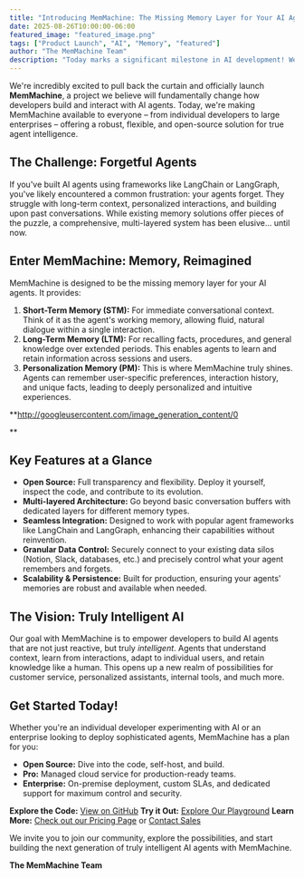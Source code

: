 ```yaml
---
title: "Introducing MemMachine: The Missing Memory Layer for Your AI Agents"
date: 2025-08-26T10:00:00-06:00
featured_image: "featured_image.png"
tags: ["Product Launch", "AI", "Memory", "featured"]
author: "The MemMachine Team"
description: "Today marks a significant milestone in AI development! We're thrilled to announce the official launch of MemMachine, an open-source, multi-layered memory system designed to empower your AI agents with true intelligence and context."
---
```


We're incredibly excited to pull back the curtain and officially launch **MemMachine**, a project we believe will fundamentally change how developers build and interact with AI agents. Today, we're making MemMachine available to everyone – from individual developers to large enterprises – offering a robust, flexible, and open-source solution for true agent intelligence.

## **The Challenge: Forgetful Agents**

If you've built AI agents using frameworks like LangChain or LangGraph, you've likely encountered a common frustration: your agents forget. They struggle with long-term context, personalized interactions, and building upon past conversations. While existing memory solutions offer pieces of the puzzle, a comprehensive, multi-layered system has been elusive... until now.

## **Enter MemMachine: Memory, Reimagined**

MemMachine is designed to be the missing memory layer for your AI agents. It provides:

1. **Short-Term Memory (STM):** For immediate conversational context. Think of it as the agent's working memory, allowing fluid, natural dialogue within a single interaction.
2. **Long-Term Memory (LTM):** For recalling facts, procedures, and general knowledge over extended periods. This enables agents to learn and retain information across sessions and users.
3. **Personalization Memory (PM):** This is where MemMachine truly shines. Agents can remember user-specific preferences, interaction history, and unique facts, leading to deeply personalized and intuitive experiences.

**http://googleusercontent.com/image_generation_content/0

**

## **Key Features at a Glance**

* **Open Source:** Full transparency and flexibility. Deploy it yourself, inspect the code, and contribute to its evolution.
* **Multi-layered Architecture:** Go beyond basic conversation buffers with dedicated layers for different memory types.
* **Seamless Integration:** Designed to work with popular agent frameworks like LangChain and LangGraph, enhancing their capabilities without reinvention.
* **Granular Data Control:** Securely connect to your existing data silos (Notion, Slack, databases, etc.) and precisely control what your agent remembers and forgets.
* **Scalability & Persistence:** Built for production, ensuring your agents' memories are robust and available when needed.

## **The Vision: Truly Intelligent AI**

Our goal with MemMachine is to empower developers to build AI agents that are not just reactive, but truly *intelligent*. Agents that understand context, learn from interactions, adapt to individual users, and retain knowledge like a human. This opens up a new realm of possibilities for customer service, personalized assistants, internal tools, and much more.

## **Get Started Today!**

Whether you're an individual developer experimenting with AI or an enterprise looking to deploy sophisticated agents, MemMachine has a plan for you:

* **Open Source:** Dive into the code, self-host, and build.
* **Pro:** Managed cloud service for production-ready teams.
* **Enterprise:** On-premise deployment, custom SLAs, and dedicated support for maximum control and security.

**Explore the Code:** [View on GitHub](#)
**Try it Out:** [Explore Our Playground](#)
**Learn More:** [Check out our Pricing Page](#) or [Contact Sales](#)

We invite you to join our community, explore the possibilities, and start building the next generation of truly intelligent AI agents with MemMachine.

**The MemMachine Team**
